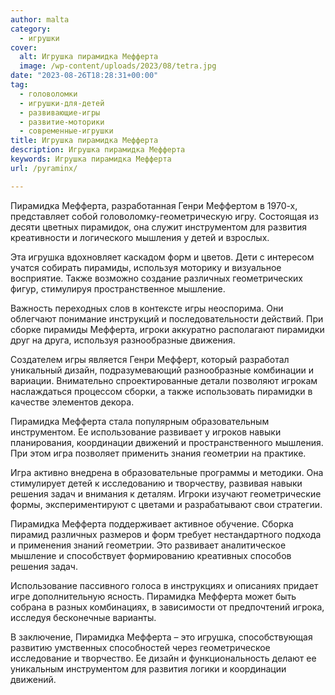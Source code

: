 ```yaml
---
author: malta
category:
  - игрушки
cover:
  alt: Игрушка пирамидка Мефферта
  image: /wp-content/uploads/2023/08/tetra.jpg
date: "2023-08-26T18:28:31+00:00"
tag:
  - головоломки
  - игрушки-для-детей
  - развивающие-игры
  - развитие-моторики
  - современные-игрушки
title: Игрушка пирамидка Мефферта
description: Игрушка пирамидка Мефферта
keywords: Игрушка пирамидка Мефферта
url: /pyraminx/

---
```

Пирамидка Мефферта, разработанная Генри Меффертом в 1970-х, представляет собой головоломку-геометрическую игру. Состоящая из десяти цветных пирамидок, она служит инструментом для развития креативности и логического мышления у детей и взрослых.

Эта игрушка вдохновляет каскадом форм и цветов. Дети с интересом учатся собирать пирамиды, используя моторику и визуальное восприятие. Также возможно создание различных геометрических фигур, стимулируя пространственное мышление.

Важность переходных слов в контексте игры неоспорима. Они облегчают понимание инструкций и последовательности действий. При сборке пирамиды Мефферта, игроки аккуратно располагают пирамидки друг на друга, используя разнообразные движения.

Создателем игры является Генри Мефферт, который разработал уникальный дизайн, подразумевающий разнообразные комбинации и вариации. Внимательно спроектированные детали позволяют игрокам наслаждаться процессом сборки, а также использовать пирамидки в качестве элементов декора.

Пирамидка Мефферта стала популярным образовательным инструментом. Ее использование развивает у игроков навыки планирования, координации движений и пространственного мышления. При этом игра позволяет применить знания геометрии на практике.

Игра активно внедрена в образовательные программы и методики. Она стимулирует детей к исследованию и творчеству, развивая навыки решения задач и внимания к деталям. Игроки изучают геометрические формы, экспериментируют с цветами и разрабатывают свои стратегии.

Пирамидка Мефферта поддерживает активное обучение. Сборка пирамид различных размеров и форм требует нестандартного подхода и применения знаний геометрии. Это развивает аналитическое мышление и способствует формированию креативных способов решения задач.

Использование пассивного голоса в инструкциях и описаниях придает игре дополнительную ясность. Пирамидка Мефферта может быть собрана в разных комбинациях, в зависимости от предпочтений игрока, исследуя бесконечные варианты.

В заключение, Пирамидка Мефферта – это игрушка, способствующая развитию умственных способностей через геометрическое исследование и творчество. Ее дизайн и функциональность делают ее уникальным инструментом для развития логики и координации движений.
